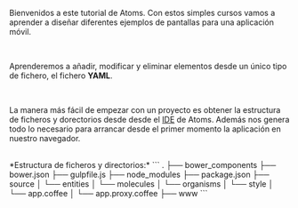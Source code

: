 Bienvenidos a este tutorial de Atoms. Con estos simples cursos vamos a aprender a diseñar diferentes ejemplos de pantallas para una aplicación móvil.

<br>

Aprenderemos a añadir, modificar y eliminar elementos desde un único tipo de fichero, el fichero **YAML**.

<br>

La manera más fácil de empezar con un proyecto es obtener la estructura de ficheros y dorectorios desde desde el [IDE](http://atoms.tapquo.com/session) de Atoms. Además nos genera todo lo necesario para arrancar desde el primer momento la aplicación en nuestro navegador.

<br>
*Estructura de ficheros y directorios:*
```
.
├── bower_components
├── bower.json
├── gulpfile.js
├── node_modules
├── package.json
├── source
│   └── entities
│   └── molecules
│   └── organisms
│   └── style
│   └── app.coffee
│   └── app.proxy.coffee
├── www
```


